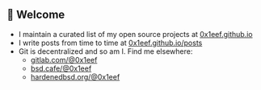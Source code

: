 ## 👋 **Welcome**
* I maintain a curated list of my open source projects at [0x1eef.github.io](https://0x1eef.github.io)
* I write posts from time to time at [0x1eef.github.io/posts](https://0x1eef.github.io/posts)
* Git is decentralized and so am I. Find me elsewhere:
  - [gitlab.com/@0x1eef](https://gitlab.com/0x1eef)
  - [bsd.cafe/@0x1eef](https://bsd.cafe/0x1eef)
  - [hardenedbsd.org/@0x1eef](https://git.hardenedbsd.org/0x1eef)
